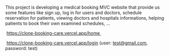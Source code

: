 This project is developing a medical booking MVC website
that provide us some features like sign up, log in for users
and doctors, schedule reservation for patients, viewing
doctors and hospitals informations, helping patients to book
their own examined schedules, ...



 https://clone-booking-care.vercel.app/home 

 https://clone-booking-care.vercel.app/login (user: test@gmail.com, password: test) 
